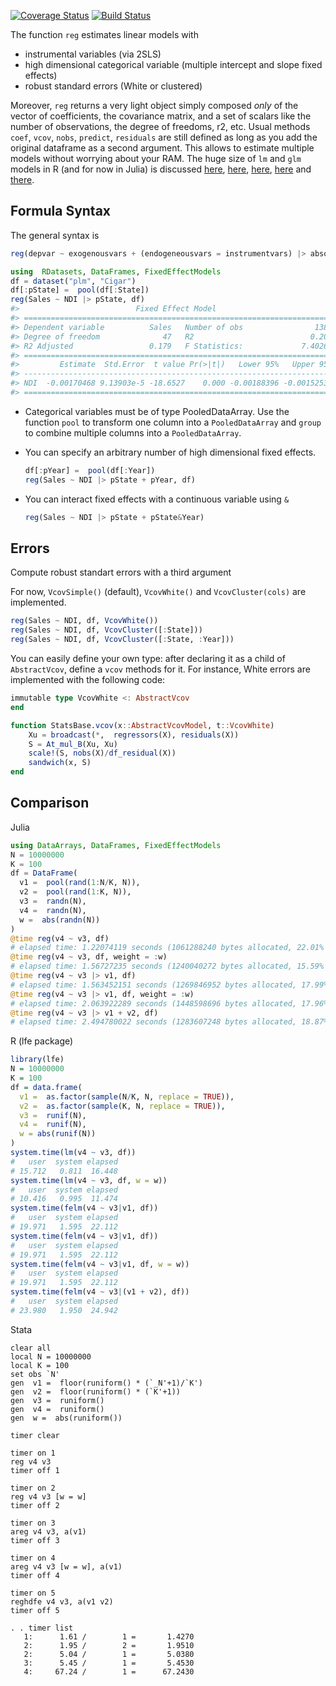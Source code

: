 [![Coverage Status](https://coveralls.io/repos/matthieugomez/FixedEffectModels.jl/badge.svg?branch=master)](https://coveralls.io/r/matthieugomez/FixedEffects.jl?branch=master)
[![Build Status](https://travis-ci.org/matthieugomez/FixedEffectModels.jl.svg?branch=master)](https://travis-ci.org/matthieugomez/FixedEffects.jl)

The function `reg` estimates linear models with 
- instrumental variables (via 2SLS)
- high dimensional categorical variable (multiple intercept and slope fixed effects)
- robust standard errors (White or clustered) 


Moreover, `reg` returns a very light object simply composed *only* of the vector of coefficients, the covariance matrix, and a set of scalars like the number of observations, the degree of freedoms, r2, etc. Usual methods `coef`, `vcov`, `nobs`, `predict`, `residuals` are still defined as long as you add the original dataframe as a second argument. This allows to estimate multiple models without worrying about your RAM. The huge size of `lm` and `glm` models in R (and for now in Julia) is discussed [here](http://www.r-bloggers.com/trimming-the-fat-from-glm-models-in-r/), [here](https://blogs.oracle.com/R/entry/is_the_size_of_your), [here](http://stackoverflow.com/questions/21896265/how-to-minimize-size-of-object-of-class-lm-without-compromising-it-being-passe), [here](http://stackoverflow.com/questions/26010742/using-stargazer-with-memory-greedy-glm-objects) and [there](http://stackoverflow.com/questions/22577161/not-enough-ram-to-run-stargazer-the-normal-way).



## Formula Syntax

The general syntax is

```julia
reg(depvar ~ exogenousvars + (endogeneousvars = instrumentvars) |> absorbvars, df)
```

```julia
using  RDatasets, DataFrames, FixedEffectModels
df = dataset("plm", "Cigar")
df[:pState] =  pool(df[:State])
reg(Sales ~ NDI |> pState, df)
#>                          Fixed Effect Model                         
#> =====================================================================
#> Dependent variable          Sales   Number of obs                1380
#> Degree of freedom              47   R2                          0.207
#> R2 Adjusted                 0.179   F Statistics:             7.40264
#> =====================================================================
#>         Estimate  Std.Error  t value Pr(>|t|)   Lower 95%   Upper 95%
#> ---------------------------------------------------------------------
#> NDI  -0.00170468 9.13903e-5 -18.6527    0.000 -0.00188396 -0.00152539
#> =====================================================================
```


- Categorical variables must be of type PooledDataArray. Use the function `pool` to transform one column into a `PooledDataArray` and  `group` to combine multiple columns into a `PooledDataArray`.
- You can specify an arbitrary number of high dimensional fixed effects.

  ```julia
  df[:pYear] =  pool(df[:Year])
  reg(Sales ~ NDI |> pState + pYear, df)
  ```
- You can interact fixed effects with a continuous variable using `&`

  ```julia
  reg(Sales ~ NDI |> pState + pState&Year)
  ```




## Errors
Compute robust standart errors with a third argument

For now, `VcovSimple()` (default), `VcovWhite()` and `VcovCluster(cols)` are implemented.

```julia
reg(Sales ~ NDI, df, VcovWhite())
reg(Sales ~ NDI, df, VcovCluster([:State]))
reg(Sales ~ NDI, df, VcovCluster([:State, :Year]))
```


You can easily define your own type: after declaring it as a child of `AbstractVcov`, define a `vcov` methods for it. For instance,  White errors are implemented with the following code:

```julia
immutable type VcovWhite <: AbstractVcov 
end

function StatsBase.vcov(x::AbstractVcovModel, t::VcovWhite) 
	Xu = broadcast(*,  regressors(X), residuals(X))
	S = At_mul_B(Xu, Xu)
	scale!(S, nobs(X)/df_residual(X))
	sandwich(x, S) 
end
```




## Comparison


Julia
```julia
using DataArrays, DataFrames, FixedEffectModels
N = 10000000
K = 100
df = DataFrame(
  v1 =  pool(rand(1:N/K, N)),
  v2 =  pool(rand(1:K, N)),
  v3 =  randn(N), 
  v4 =  randn(N),
  w =  abs(randn(N)) 
)
@time reg(v4 ~ v3, df)
# elapsed time: 1.22074119 seconds (1061288240 bytes allocated, 22.01% gc time)
@time reg(v4 ~ v3, df, weight = :w)
# elapsed time: 1.56727235 seconds (1240040272 bytes allocated, 15.59% gc time)
@time reg(v4 ~ v3 |> v1, df)
# elapsed time: 1.563452151 seconds (1269846952 bytes allocated, 17.99% gc time)
@time reg(v4 ~ v3 |> v1, df, weight = :w)
# elapsed time: 2.063922289 seconds (1448598696 bytes allocated, 17.96% gc time)
@time reg(v4 ~ v3 |> v1 + v2, df)
# elapsed time: 2.494780022 seconds (1283607248 bytes allocated, 18.87% gc time)
````

R (lfe package)
```R
library(lfe)
N = 10000000
K = 100
df = data.frame(
  v1 =  as.factor(sample(N/K, N, replace = TRUE)),
  v2 =  as.factor(sample(K, N, replace = TRUE)),
  v3 =  runif(N), 
  v4 =  runif(N), 
  w = abs(runif(N))
)
system.time(lm(v4 ~ v3, df))
#   user  system elapsed 
# 15.712   0.811  16.448 
system.time(lm(v4 ~ v3, df, w = w))
#   user  system elapsed 
# 10.416   0.995  11.474 
system.time(felm(v4 ~ v3|v1, df))
#   user  system elapsed 
# 19.971   1.595  22.112 
system.time(felm(v4 ~ v3|v1, df))
#   user  system elapsed 
# 19.971   1.595  22.112 
system.time(felm(v4 ~ v3|v1, df, w = w))
#   user  system elapsed 
# 19.971   1.595  22.112 
system.time(felm(v4 ~ v3|(v1 + v2), df))
#   user  system elapsed 
# 23.980   1.950  24.942 
```



Stata
```
clear all
local N = 10000000
local K = 100
set obs `N'
gen  v1 =  floor(runiform() * (`_N'+1)/`K')
gen  v2 =  floor(runiform() * (`K'+1))
gen  v3 =  runiform()
gen  v4 =  runiform()
gen  w =  abs(runiform()) 

timer clear

timer on 1
reg v4 v3
timer off 1

timer on 2
reg v4 v3 [w = w]
timer off 2

timer on 3
areg v4 v3, a(v1)
timer off 3

timer on 4
areg v4 v3 [w = w], a(v1)
timer off 4

timer on 5
reghdfe v4 v3, a(v1 v2)
timer off 5

. . timer list
   1:      1.61 /        1 =       1.4270
   2:      1.95 /        2 =       1.9510
   2:      5.04 /        1 =       5.0380
   3:      5.45 /        1 =       5.4530
   4:     67.24 /        1 =      67.2430
````



